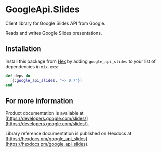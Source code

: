 # GoogleApi.Slides

Client library for Google Slides API from Google.

Reads and writes Google Slides presentations.

## Installation

Install this package from [Hex](https://hex.pm) by adding
`google_api_slides` to your list of dependencies in `mix.exs`:

```elixir
def deps do
  [{:google_api_slides, "~> 0.7"}]
end
```

## For more information

Product documentation is available at [https://developers.google.com/slides/](https://developers.google.com/slides/).

Library reference documentation is published on Hexdocs at
[https://hexdocs.pm/google_api_slides](https://hexdocs.pm/google_api_slides).
